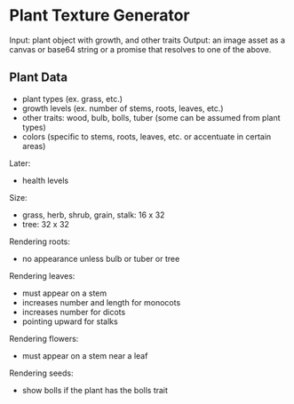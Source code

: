 Plant Texture Generator
=======================

Input: plant object with growth, and other traits
Output: an image asset as a canvas or base64 string or a promise that resolves
to one of the above.

Plant Data
----------

- plant types (ex. grass, etc.)
- growth levels (ex. number of stems, roots, leaves, etc.)
- other traits: wood, bulb, bolls, tuber (some can be assumed from plant types)
- colors (specific to stems, roots, leaves, etc. or accentuate in certain areas)

Later:
- health levels

Size:
  - grass, herb, shrub, grain, stalk: 16 x 32
  - tree: 32 x 32

Rendering roots:
  - no appearance unless bulb or tuber or tree

Rendering leaves:
  - must appear on a stem
  - increases number and length for monocots
  - increases number for dicots
  - pointing upward for stalks

Rendering flowers:
  - must appear on a stem near a leaf

Rendering seeds:
  - show bolls if the plant has the bolls trait

